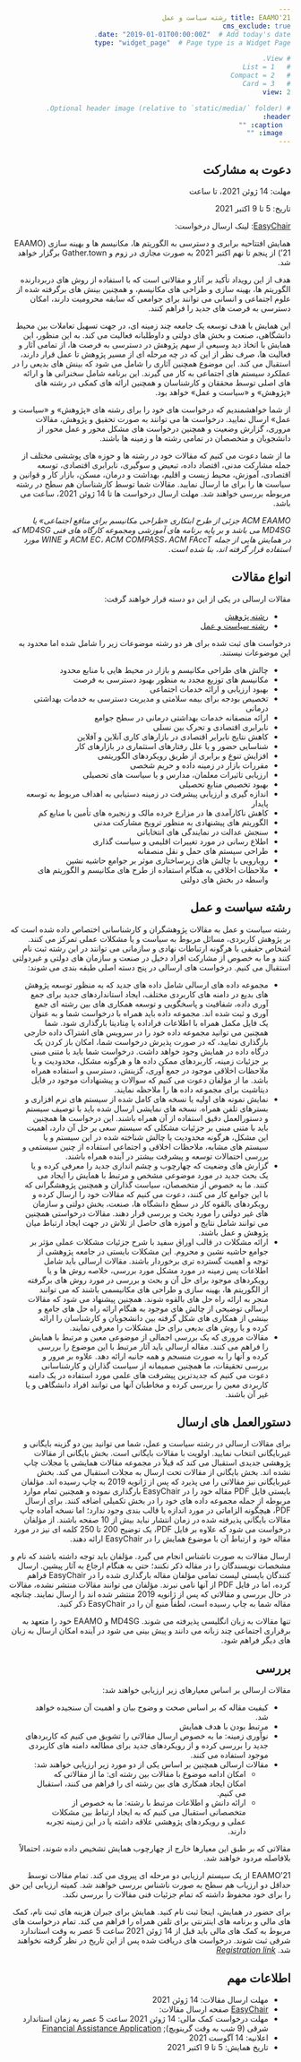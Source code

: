 ```yaml
---
title: EAAMO'21 رشته سیاست و عمل
cms_exclude: true
date: "2019-01-01T00:00:00Z"  # Add today's date.
type: "widget_page"  # Page type is a Widget Page

# View.
#   1 = List
#   2 = Compact
#   3 = Card
view: 2

# Optional header image (relative to `static/media/` folder).
header:
  caption: ""
  image: ""
---
```

<html dir="rtl">
  
## دعوت به مشارکت

مهلت: 14 ژوئن 2021، تا ساعت

تاریخ: 5 تا 9 اکتبر 2021

[EasyChair](https://easychair.org/conferences/?conf=eaamo21): لینک ارسال درخواست:

همایش افتتاحیه برابری و دسترسی به الگوریتم ها، مکانیسم ها و بهینه سازی (EAAMO ’21) از پنجم تا نهم اکتبر 2021 به صورت مجازی در زوم و Gather.town برگزار خواهد شد.

هدف از این رویداد تأکید بر آثار و مقالاتی است که با استفاده از روش های دربردارنده الگوریتم ها، بهینه سازی و طراحی های مکانیسم، و همچنین بینش های برگرفته شده از علوم اجتماعی و انسانی می توانند برای جوامعی که سابقه محرومیت دارند، امکان دسترسی به فرصت های جدید را فراهم کنند.

این همایش با هدف توسعه یک جامعه چند زمینه ای، در جهت تسهیل تعاملات بین محیط دانشگاهی، صنعت و بخش های دولتی و داوطلبانه فعالیت می کند. به این منظور، این همایش با اتخاذ دید وسیعی از سهم پژوهش در دسترسی به فرصت ها، از تمامی آثار و فعالیت ها، صرف نظر از این که در چه مرحله ای از مسیر پژوهش تا عمل قرار دارند، استقبال می کند. این موضوع همچنین آثاری را شامل می شود که بینش های بدیعی را در عملکرد سیستم های اجتماعی به کار می گیرند. این برنامه شامل سخنرانی ها و ارائه های اصلی توسط محققان و کارشناسان و همچنین ارائه های کمکی در رشته های «پژوهش» و «سیاست و عمل» خواهد بود.

از شما خواهشمندیم که درخواست های خود را برای رشته های «پژوهش» و «سیاست و عمل» ارسال نمایید. درخواست ها می توانند به صورت تحقیق و پژوهش، مقالات مروری، گزارش وضعیت و همچنین درخواست های مشکل محور و عمل محور از دانشجویان و متخصصان در تمامی رشته ها و زمینه ها باشند.

ما از شما دعوت می کنیم که مقالات خود در رشته ها و حوزه های پوششی مختلف از جمله مشارکت مدنی، اقتصاد داده، تبعیض و سوگیری، نابرابری اقتصادی، توسعه اقتصادی، آموزش، محیط زیست و اقلیم، بهداشت و درمان، مسکن، بازار کار و قوانین و سیاست ها را برای ما ارسال نمایید. مقالات شما توسط کارشناسان هم سطح در رشته مربوطه بررسی خواهند شد. مهلت ارسال درخواست ها تا 14 ژوئن 2021، ساعت  می باشد.

*ACM EAAMO جزئی از طرح ابتکاری «طراحی مکانیسم برای منافع اجتماعی» یا MD4SG می باشد و بر پایه برنامه های آموزشی ومجموعه کارگاه های فنی MD4SG که در همایش هایی از جمله ACM EC، ACM COMPASS، ACM FAccT و WINE مورد استفاده قرار گرفته اند، بنا شده است.*

## انواع مقالات

مقالات ارسالی در یکی از این دو دسته قرار خواهند گرفت:
- [رشته پژوهش](https://eaamo.org/cfpresearchfarsi/)
- [رشته سیاست و عمل](https://eaamo.org/cfppolicyfarsi/)
 

درخواست های ثبت شده برای هر دو رشته موضوعات زیر را شامل شده اما محدود به این موضوعات نیستند.
- چالش های طراحی مکانیسم و بازار در محیط هایی با منابع محدود
- مکانیسم های توزیع مجدد به منظور بهبود دسترسی به فرصت
- بهبود ارزیابی و ارائه خدمات اجتماعی
- تخصیص بودجه برای بیمه سلامتی و مدیریت دسترسی به خدمات بهداشتی درمانی
- ارائه منصفانه خدمات بهداشتی درمانی در سطح جوامع
- نابرابری اقتصادی و تحرک بین نسلی
- کاهش نتایج نابرابر اقتصادی در بازارهای کاری آنلاین و آفلاین
- شناسایی حضور و یا علل رفتارهای استثماری در بازارهای کار
- افزایش تنوع و برابری از طریق رویکردهای الگوریتمی
- مقررات بازار در زمینه داده و حریم شخصی
- ارزیابی تاثیرات معلمان، مدارس و یا سیاست های تحصیلی
- بهبود تخصیص منابع تحصیلی
- اندازه گیری و ارزیابی پیشرفت در زمینه دستیابی به اهداف مربوط به توسعه پایدار
- کاهش ناکارآمدی ها در مزارع خرده مالک و زنجیره های تأمین با منابع کم
- الگوریتم های پیشنهادی به منظور ترویج مشارکت مدنی
- سنجش عدالت در نمایندگی های انتخاباتی
- اطلاع رسانی در مورد تغییرات اقلیمی و سیاست گذاری
- طراحی سیستم های حمل و نقل منصفانه
- رویارویی با چالش های زیرساختاری موثر بر جوامع حاشیه نشین
- ملاحظات اخلاقی به هنگام استفاده از طرح های مکانیسم و الگوریتم های واسطه در بخش های دولتی

## رشته سیاست و عمل

رشته سیاست و عمل به مقالات پژوهشگران و کارشناسانی اختصاص داده شده است که بر پژوهش کاربردی، مسائل مربوط به سیاست و یا مشکلات عملی تمرکز می کنند. اشخاص حقیقی با هرگونه ارتباطات نهادی و سازمانی می توانند در این رشته ثبت نام کنند و ما به خصوص از مشارکت افراد دخیل در صنعت و سازمان های دولتی و غیردولتی استقبال می کنیم. درخواست های ارسالی در پنج دسته اصلی طبقه بندی می شوند:

- مجموعه داده های ارسالی شامل داده های جدید که به منظور توسعه پژوهش های بدیع در دامنه های کاربردی مختلف، ایجاد استانداردهای جدید برای جمع آوری داده، شفافیت و پاسخگویی و توسعه همکاری های بین رشته ای جمع آوری و ثبت شده اند. مجموعه داده باید همراه با درخواست شما و به عنوان یک فایل مکمل همراه با اطلاعات فراداده یا مِتادیتا بارگذاری شود. شما همچنین می توانید مجموعه داده خود را در سرویس های اشتراک داده خارجی بارگذاری نمایید، که در صورت پذیرش درخواست شما، امکان باز کردن یک درگاه داده در همایش وجود خواهد داشت. درخواست شما باید با متنی مبنی بر جزئیات زمینه، کاربردهای ممکن داده ها و هرگونه مشکل، محدودیت و یا ملاحظات اخلاقی موجود در جمع آوری، گزینش، دسترسی و استفاده همراه باشد. ما از مؤلفان دعوت می کنیم که سوالات و پیشنهادات موجود در فایل دیتاشیت برای مجموعه داده ها را ملاحظه نمایند.
- نمایش نمونه های اولیه یا نسخه های کامل شده از سیستم های نرم افزاری و بسترهای تلفن همراه. نسخه های نمایشی ارسال شده باید با توصیف سیستم و دستورالعمل دقیق استفاده از آن همراه باشند. این درخواست ها همچنین باید با متنی مبنی بر جزئیات مشکلی که سیستم سعی بر حل آن دارد، اهمیت این مشکل، هرگونه محدودیت یا چالش شناخته شده در این سیستم و یا سیستم های مشابه، ملاحظات اخلاقی و اجتماعی استفاده از چنین سیستمی و بررسی احتمالات توسعه و پیشرفت بیشتر در آینده همراه باشند.
- گزارش های وضعیت که چهارچوب و چشم اندازی جدید را معرفی کرده و یا یک بحث جدید در مورد موضوعی مشخص و مرتبط با همایش را ایجاد می کنند. ما به خصوص از متخصصان، سیاست گذاران و همچنین پژوهشگرانی که با این جوامع کار می کنند، دعوت می کنیم که مقالات خود را ارسال کرده و رویکردهای بالقوه کار در سطح دانشگاه ها، صنعت، بخش دولتی و سازمان های غیر دولتی را مورد بحث و بررسی قرار دهند. مقالات درخواستی همچنین می توانند شامل نتایج و آموزه های حاصل از تلاش در جهت ایجاد ارتباط میان پژوهش و عمل باشند.
- ارائه مشکلات در قالب اوراق سفید با شرح جزئیات مشکلات عملی مؤثر بر جوامع حاشیه نشین و محروم. این مشکلات بایستی در جامعه پژوهشی از توجه و اهمیت گسترده تری برخوردار باشند. مقالات ارسالی باید شامل اطلاعات پس زمینه در مورد مشکل مورد بررسی، خلاصه روش ها و یا رویکردهای موجود برای حل آن و بحث و بررسی در مورد روش های برگرفته از الگوریتم ها، بهینه سازی و طراحی های مکانیسمی باشند که می توانند منجر به ارائه راه حل های بالقوه شوند. همچنین پیشنهاد می شود که مقالات ارسالی توضیحی از چالش های موجود به هنگام ارائه راه حل های جامع و بینشی از همکاری های شکل گرفته بین دانشجویان و کارشناسان را ارائه کرده و یا روش های بدیعی برای حل مشکلات را معرفی نمایند.
- مقالات مروری که یک بررسی اجمالی از موضوعی معین و مرتبط با همایش را فراهم می کنند. مقاله ارسالی باید آثار مرتبط با این موضوع را بررسی کرده و آنها را به صورت منسجم و همه جانبه ارائه دهد. علاوه بر مرور و بررسی تحقیقات، ما همچنین صمیمانه از سیاست گذاران و کارشناسانی دعوت می کنیم که جدیدترین پیشرفت های علمی مورد استفاده در یک دامنه کاربردی معین را بررسی کرده و مخاطبان آنها می توانند افراد دانشگاهی و یا غیر آن باشند.

## دستورالعمل های ارسال

برای مقالات ارسالی در رشته سیاست و عمل، شما می توانید بین دو گزینه بایگانی و غیربایگانی انتخاب نمایید. اولویت با مقالات بایگانی است. بخش بایگانی از مقالات پژوهشی جدیدی استقبال می کند که قبلاً در مجموعه مقالات همایشی یا مجلات چاپ نشده اند. بخش بایگانی از مقالات تحت ارسال به مجلات استقبال می کند. بخش غیربایگانی نیز مقالاتی را می پذیرد که پس از ژانویه 2019 به چاپ رسیده اند. مؤلفان بایستی فایل PDF مقاله خود را در EasyChair بارگذاری نموده و همچنین تمام موارد مربوطه از جمله مجموعه داده های خود را در بخش تکمیلی اضافه کنند. برای ارسال PDF، هیچگونه الزاماتی در مورد اندازه یا قالب بندی وجود ندارد؛ اما نسخه آماده چاپ مقالات بایگانی پذیرفته شده در زمان انتشار نباید بیش از 10 صفحه باشند. از مؤلفان درخواست می شود که علاوه بر فایل PDF، یک توضیح 200 تا 250 کلمه ای نیز در مورد مقاله خود و ارتباط آن با موضوع همایش را در EasyChair ارائه دهند.

ارسال مقالات به صورت ناشناس انجام می گیرد. مؤلفان باید توجه داشته باشند که نام و مشخصات نویسندگان را در مقاله ذکر نکنند؛ حتی به هنگام ارجاع به آثار پیشین. ارسال کنندگان بایستی لیست تمامی مؤلفان مقاله بارگذاری شده را در EasyChair فراهم کرده، اما در فایل PDF از آنها نامی نبرند. مؤلفان می توانند مقالات منتشر نشده، مقالات در حال بررسی و مقالاتی که پس از ژانویه 2019 منتشر شده اند را ارسال نمایند. چنانچه مقاله شما به چاپ رسیده است، لطفاً منبع آن را در EasyChair ذکر کنید.

تنها مقالات به زبان انگلیسی پذیرفته می شوند. MD4SG و EAAMO خود را متعهد به برقراری اجتماعی چند زبانه می دانند و پیش بینی می شود در آینده امکان ارسال به زبان های دیگر فراهم شود.



## بررسی
 
 
مقالات ارسالی بر اساس معیارهای زیر ارزیابی خواهند شد:
- کیفیت مقاله که بر اساس صحت و وضوح بیان و اهمیت آن سنجیده خواهد شد.
- مرتبط بودن با هدف همایش
- نوآوری زمینه: ما به خصوص ارسال مقالاتی را تشویق می کنیم که کاربردهای جدید را بررسی کرده و از رویکردهای جدید برای مطالعه دامنه های کاربردی موجود استفاده می کنند.
- مقالات ارسالی همچنین بر اساس یکی از دو مورد زیر ارزیابی خواهند شد:
  - امکان ادامه موضوع با مقالات بین رشته ای: ما از مقالاتی که امکان ایجاد همکاری های بین رشته ای را فراهم می کنند، استقبال می کنیم.
  - ارائه دانش و اطلاعات مرتبط با رشته: ما به خصوص از متخصصانی استقبال می کنیم که به ایجاد ارتباط بین مشکلات عملی و رویکردهای پژوهشی علاقه داشته یا در این زمینه تجربه دارند.

مقالاتی که بر طبق این معیارها خارج از چهارچوب همایش تشخیص داده شوند، احتمالاً بلافاصله مردود خواهند شد.

EAAMO’21 از یک سیستم ارزیابی دو مرحله ای پیروی می کند. تمام مقالات توسط حداقل دو ارزیاب هم سطح به صورت ناشناس بررسی خواهند شد. کمیته ارزیابی این حق را برای خود محفوظ داشته که تمام جزئیات فنی مقالات را بررسی نکند.

برای حضور در همایش، اینجا ثبت نام کنید. همایش برای جبران هزینه های ثبت نام، کمک های مالی و برنامه های اینترنتی برای تلفن همراه را فراهم می کند. تمام درخواست های مربوط به کمک های مالی باید قبل از 14 ژوئن 2021 ساعت 5 عصر به وقت استاندارد شرقی ثبت شوند. درخواست های دریافت شده پس از این تاریخ در نظر گرفته نخواهند شد. *[Registration link](https://eaamo.org/registration)* 
 
## اطلاعات مهم

- مهلت ارسال مقالات: 14 ژوئن 2021 
- [EasyChair](https://easychair.org/conferences/?conf=eaamo21) صفحه ارسال مقالات:
- مهلت درخواست کمک مالی: 14 ژوئن 2021 ساعت 5 عصر به زمان استاندارد شرقی (9 شب به وقت گرینویچ); [Financial Assistance Application](https://forms.gle/AP9nmLStPzHSrqMv7)
- اعلانیه: 14 آگوست 2021
- تاریخ همایش: 5 تا 9 اکتبر 2021

